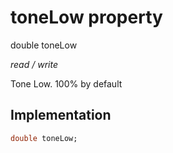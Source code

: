 


# toneLow property







double toneLow
  
_<span class="feature">read / write</span>_



<p>Tone Low. 100% by default</p>



## Implementation

```dart
double toneLow;
```







